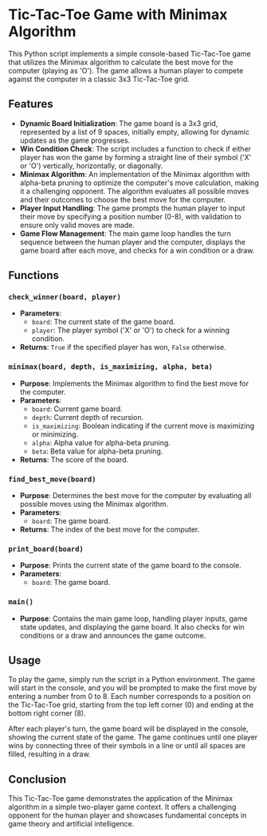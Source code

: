 # Tic-Tac-Toe Game with Minimax Algorithm

This Python script implements a simple console-based Tic-Tac-Toe game that utilizes the Minimax algorithm to calculate the best move for the computer (playing as 'O'). The game allows a human player to compete against the computer in a classic 3x3 Tic-Tac-Toe grid.

## Features

- **Dynamic Board Initialization**: The game board is a 3x3 grid, represented by a list of 9 spaces, initially empty, allowing for dynamic updates as the game progresses.
- **Win Condition Check**: The script includes a function to check if either player has won the game by forming a straight line of their symbol ('X' or 'O') vertically, horizontally, or diagonally.
- **Minimax Algorithm**: An implementation of the Minimax algorithm with alpha-beta pruning to optimize the computer's move calculation, making it a challenging opponent. The algorithm evaluates all possible moves and their outcomes to choose the best move for the computer.
- **Player Input Handling**: The game prompts the human player to input their move by specifying a position number (0-8), with validation to ensure only valid moves are made.
- **Game Flow Management**: The main game loop handles the turn sequence between the human player and the computer, displays the game board after each move, and checks for a win condition or a draw.

## Functions

### `check_winner(board, player)`

- **Parameters**:
  - `board`: The current state of the game board.
  - `player`: The player symbol ('X' or 'O') to check for a winning condition.
- **Returns**: `True` if the specified player has won, `False` otherwise.

### `minimax(board, depth, is_maximizing, alpha, beta)`

- **Purpose**: Implements the Minimax algorithm to find the best move for the computer.
- **Parameters**:
  - `board`: Current game board.
  - `depth`: Current depth of recursion.
  - `is_maximizing`: Boolean indicating if the current move is maximizing or minimizing.
  - `alpha`: Alpha value for alpha-beta pruning.
  - `beta`: Beta value for alpha-beta pruning.
- **Returns**: The score of the board.

### `find_best_move(board)`

- **Purpose**: Determines the best move for the computer by evaluating all possible moves using the Minimax algorithm.
- **Parameters**:
  - `board`: The game board.
- **Returns**: The index of the best move for the computer.

### `print_board(board)`

- **Purpose**: Prints the current state of the game board to the console.
- **Parameters**:
  - `board`: The game board.

### `main()`

- **Purpose**: Contains the main game loop, handling player inputs, game state updates, and displaying the game board. It also checks for win conditions or a draw and announces the game outcome.

## Usage

To play the game, simply run the script in a Python environment. The game will start in the console, and you will be prompted to make the first move by entering a number from 0 to 8. Each number corresponds to a position on the Tic-Tac-Toe grid, starting from the top left corner (0) and ending at the bottom right corner (8).

After each player's turn, the game board will be displayed in the console, showing the current state of the game. The game continues until one player wins by connecting three of their symbols in a line or until all spaces are filled, resulting in a draw.

## Conclusion

This Tic-Tac-Toe game demonstrates the application of the Minimax algorithm in a simple two-player game context. It offers a challenging opponent for the human player and showcases fundamental concepts in game theory and artificial intelligence.
